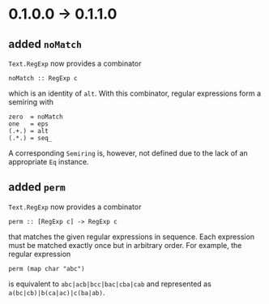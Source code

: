 # 0.1.0.0 -> 0.1.1.0

## added `noMatch`

`Text.RegExp` now provides a combinator

    noMatch :: RegExp c

which is an identity of `alt`. With this combinator, regular
expressions form a semiring with

    zero  = noMatch
    one   = eps
    (.+.) = alt
    (.*.) = seq_

A corresponding `Semiring` is, however, not defined due to the lack of
an appropriate `Eq` instance.

## added `perm`

`Text.RegExp` now provides a combinator

    perm :: [RegExp c] -> RegExp c

that matches the given regular expressions in sequence. Each
expression must be matched exactly once but in arbitrary order. For
example, the regular expression

    perm (map char "abc")

is equivalent to `abc|acb|bcc|bac|cba|cab` and represented as
`a(bc|cb)|b(ca|ac)|c(ba|ab)`.
